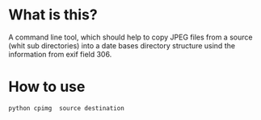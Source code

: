 # What is this? #

A command line tool, which should help to copy JPEG files from a source (whit sub directories) into a date bases directory structure usind the information from exif field 306.

# How to use #

    python cpimg  source destination



